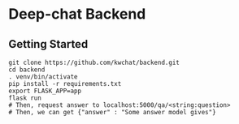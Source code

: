 # Deep-chat Backend

## Getting Started
````
git clone https://github.com/kwchat/backend.git
cd backend
. venv/bin/activate
pip install -r requirements.txt
export FLASK_APP=app
flask run
# Then, request answer to localhost:5000/qa/<string:question>
# Then, we can get {"answer" : "Some answer model gives"}
````

